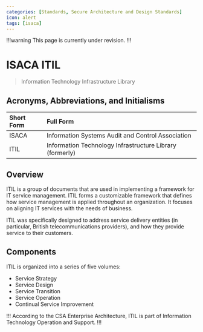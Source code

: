 ```yaml
---
categories: [Standards, Secure Architecture and Design Standards]
icon: alert
tags: [isaca]
---
```


!!!warning
This page is currently under revision.
!!!

# ISACA ITIL

> Information Technology Infrastructure Library

## Acronyms, Abbreviations, and Initialisms

Short Form | Full Form
:--- | :---
ISACA | Information Systems Audit and Control Association
ITIL | Information Technology Infrastructure Library (formerly)

## Overview

ITIL is a group of documents that are used in implementing a framework for IT service management. ITIL forms a customizable framework that defines how service management is applied throughout an organization. It focuses on aligning IT services with the needs of business.

ITIL was specifically designed to address service delivery entities (in particular, British telecommunications providers), and how they provide service to their customers.

## Components

ITIL is organized into a series of five volumes:

- Service Strategy
- Service Design
- Service Transition
- Service Operation
- Continual Service Improvement

!!!
According to the CSA Enterprise Architecture, ITIL is part of Information Technology Operation and Support.
!!!

